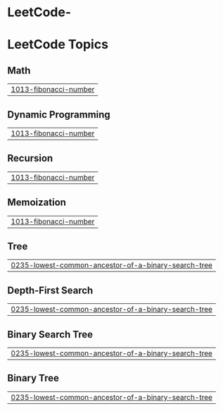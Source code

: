 # LeetCode-
<!---LeetCode Topics Start-->
# LeetCode Topics
## Math
|  |
| ------- |
| [1013-fibonacci-number](https://github.com/AnkanRoy321/LeetCode-/tree/master/1013-fibonacci-number) |
## Dynamic Programming
|  |
| ------- |
| [1013-fibonacci-number](https://github.com/AnkanRoy321/LeetCode-/tree/master/1013-fibonacci-number) |
## Recursion
|  |
| ------- |
| [1013-fibonacci-number](https://github.com/AnkanRoy321/LeetCode-/tree/master/1013-fibonacci-number) |
## Memoization
|  |
| ------- |
| [1013-fibonacci-number](https://github.com/AnkanRoy321/LeetCode-/tree/master/1013-fibonacci-number) |
## Tree
|  |
| ------- |
| [0235-lowest-common-ancestor-of-a-binary-search-tree](https://github.com/AnkanRoy321/LeetCode-/tree/master/0235-lowest-common-ancestor-of-a-binary-search-tree) |
## Depth-First Search
|  |
| ------- |
| [0235-lowest-common-ancestor-of-a-binary-search-tree](https://github.com/AnkanRoy321/LeetCode-/tree/master/0235-lowest-common-ancestor-of-a-binary-search-tree) |
## Binary Search Tree
|  |
| ------- |
| [0235-lowest-common-ancestor-of-a-binary-search-tree](https://github.com/AnkanRoy321/LeetCode-/tree/master/0235-lowest-common-ancestor-of-a-binary-search-tree) |
## Binary Tree
|  |
| ------- |
| [0235-lowest-common-ancestor-of-a-binary-search-tree](https://github.com/AnkanRoy321/LeetCode-/tree/master/0235-lowest-common-ancestor-of-a-binary-search-tree) |
<!---LeetCode Topics End-->